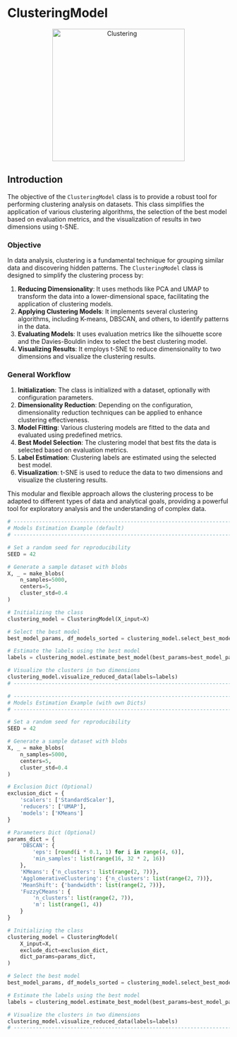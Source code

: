 # ClusteringModel

<p align="center">
  <img src="https://www.freecodecamp.org/news/content/images/size/w2000/2020/09/analysis.png" alt="Clustering" width="300"/>
</p>

## Introduction

The objective of the `ClusteringModel` class is to provide a robust tool for performing clustering analysis on datasets. This class simplifies the application of various clustering algorithms, the selection of the best model based on evaluation metrics, and the visualization of results in two dimensions using t-SNE.

### Objective

In data analysis, clustering is a fundamental technique for grouping similar data and discovering hidden patterns. The `ClusteringModel` class is designed to simplify the clustering process by:

1. **Reducing Dimensionality**: It uses methods like PCA and UMAP to transform the data into a lower-dimensional space, facilitating the application of clustering models.
2. **Applying Clustering Models**: It implements several clustering algorithms, including K-means, DBSCAN, and others, to identify patterns in the data.
3. **Evaluating Models**: It uses evaluation metrics like the silhouette score and the Davies-Bouldin index to select the best clustering model.
4. **Visualizing Results**: It employs t-SNE to reduce dimensionality to two dimensions and visualize the clustering results.

### General Workflow

1. **Initialization**: The class is initialized with a dataset, optionally with configuration parameters.
2. **Dimensionality Reduction**: Depending on the configuration, dimensionality reduction techniques can be applied to enhance clustering effectiveness.
3. **Model Fitting**: Various clustering models are fitted to the data and evaluated using predefined metrics.
4. **Best Model Selection**: The clustering model that best fits the data is selected based on evaluation metrics.
5. **Label Estimation**: Clustering labels are estimated using the selected best model.
6. **Visualization**: t-SNE is used to reduce the data to two dimensions and visualize the clustering results.

This modular and flexible approach allows the clustering process to be adapted to different types of data and analytical goals, providing a powerful tool for exploratory analysis and the understanding of complex data.

```python
# ----------------------------------------------------------------------
# Models Estimation Example (default)
# ----------------------------------------------------------------------

# Set a random seed for reproducibility
SEED = 42

# Generate a sample dataset with blobs
X, _ = make_blobs(
    n_samples=5000,
    centers=5,
    cluster_std=0.4
)

# Initializing the class
clustering_model = ClusteringModel(X_input=X)

# Select the best model
best_model_params, df_models_sorted = clustering_model.select_best_model()

# Estimate the labels using the best model
labels = clustering_model.estimate_best_model(best_params=best_model_params)

# Visualize the clusters in two dimensions
clustering_model.visualize_reduced_data(labels=labels)
# ----------------------------------------------------------------------
```

```python
# ----------------------------------------------------------------------
# Models Estimation Example (with own Dicts)
# ----------------------------------------------------------------------

# Set a random seed for reproducibility
SEED = 42

# Generate a sample dataset with blobs
X, _ = make_blobs(
    n_samples=5000,
    centers=5,
    cluster_std=0.4
)

# Exclusion Dict (Optional)
exclusion_dict = {
    'scalers': ['StandardScaler'],
    'reducers': ['UMAP'],
    'models': ['KMeans']
}

# Parameters Dict (Optional)
params_dict = {
    'DBSCAN': {
        'eps': [round(i * 0.1, 1) for i in range(4, 6)],
        'min_samples': list(range(16, 32 * 2, 16))
    },
    'KMeans': {'n_clusters': list(range(2, 7))},
    'AgglomerativeClustering': {'n_clusters': list(range(2, 7))},
    'MeanShift': {'bandwidth': list(range(2, 7))},
    'FuzzyCMeans': {
        'n_clusters': list(range(2, 7)),
        'm': list(range(1, 4))
    }
}

# Initializing the class
clustering_model = ClusteringModel(
    X_input=X,
    exclude_dict=exclusion_dict,
    dict_params=params_dict,
)

# Select the best model
best_model_params, df_models_sorted = clustering_model.select_best_model()

# Estimate the labels using the best model
labels = clustering_model.estimate_best_model(best_params=best_model_params)

# Visualize the clusters in two dimensions
clustering_model.visualize_reduced_data(labels=labels)
# ----------------------------------------------------------------------
```

